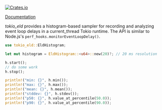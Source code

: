 [![Crates.io](https://img.shields.io/crates/v/tokio_eld.svg)](https://crates.io/crates/tokio_eld)

[Documentation](https://docs.rs/tokio_eld)

_tokio_eld_ provides a histogram-based sampler for recording and analyzing 
event loop delays in a current_thread Tokio runtime. The API is similar to
Node.js's `perf_hooks.monitorEventLoopDelay()`.

```rust
use tokio_eld::EldHistogram;

let mut histogram = EldHistogram::<u64>::new(20)?; // 20 ms resolution

h.start();
// do some work
h.stop();

println!("min: {}", h.min());
println!("max: {}", h.max());
println!("mean: {}", h.mean());
println!("stddev: {}", h.stdev());
println!("p50: {}", h.value_at_percentile(50.0));
println!("p90: {}", h.value_at_percentile(90.0));
```
